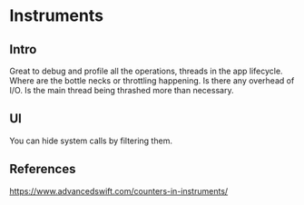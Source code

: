 # Instruments

## Intro

Great to debug and profile all the operations, threads in the app lifecycle. Where are the bottle necks or throttling happening. Is there any overhead of I/O. Is the main thread being thrashed more than necessary.

## UI

You can hide system calls by filtering them.






## References

https://www.advancedswift.com/counters-in-instruments/